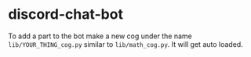 # discord-chat-bot

To add a part to the bot make a new cog under the name `lib/YOUR_THING_cog.py` similar to `lib/math_cog.py`. It will get auto loaded.
